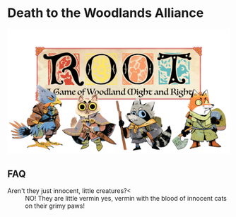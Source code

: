# Death to the Woodlands Alliance

<img src="images/Banner.png">

## FAQ

<dl>

<dt>Aren't they just innocent, little creatures?<</dt>
<dd>NO! They are little vermin yes, vermin with the blood of innocent cats on their grimy paws!</dd>

</dl>



